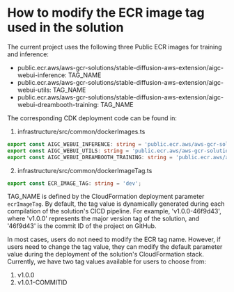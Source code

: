 # How to modify the ECR image tag used in the solution

The current project uses the following three Public ECR images for training and inference:
- public.ecr.aws/aws-gcr-solutions/stable-diffusion-aws-extension/aigc-webui-inference: TAG_NAME
- public.ecr.aws/aws-gcr-solutions/stable-diffusion-aws-extension/aigc-webui-utils: TAG_NAME
- public.ecr.aws/aws-gcr-solutions/stable-diffusion-aws-extension/aigc-webui-dreambooth-training: TAG_NAME

The corresponding CDK deployment code can be found in:
1. infrastructure/src/common/dockerImages.ts

```typescript
export const AIGC_WEBUI_INFERENCE: string = 'public.ecr.aws/aws-gcr-solutions/stable-diffusion-aws-extension/aigc-webui-inference:';
export const AIGC_WEBUI_UTILS: string = 'public.ecr.aws/aws-gcr-solutions/stable-diffusion-aws-extension/aigc-webui-utils:';
export const AIGC_WEBUI_DREAMBOOTH_TRAINING: string = 'public.ecr.aws/aws-gcr-solutions/stable-diffusion-aws-extension/aigc-webui-dreambooth-training:';
```

2. infrastructure/src/common/dockerImageTag.ts

```typescript
export const ECR_IMAGE_TAG: string = 'dev';
```

TAG_NAME is defined by the CloudFormation deployment parameter `ecrImageTag`. By default, the tag value is dynamically generated during each compilation of the solution's CICD pipeline. For example, 'v1.0.0-46f9d43', where 'v1.0.0' represents the major version tag of the solution, and '46f9d43' is the commit ID of the project on GitHub.

In most cases, users do not need to modify the ECR tag name. However, if users need to change the tag value, they can modify the default parameter value during the deployment of the solution's CloudFormation stack. Currently, we have two tag values available for users to choose from:
1. v1.0.0
2. v1.0.1-COMMITID

```

